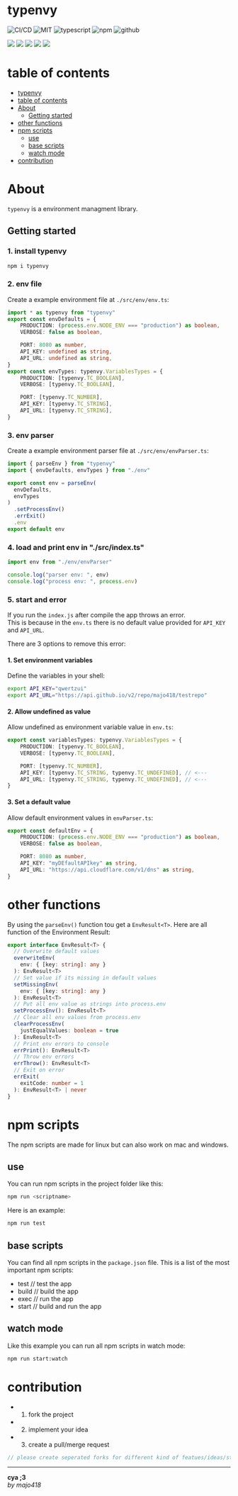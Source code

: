 # typenvy

![CI/CD](https://github.com/majo418/typenvy/workflows/Publish/badge.svg)
![MIT](https://img.shields.io/badge/license-MIT-blue.svg)
![typescript](https://img.shields.io/badge/dynamic/json?style=plastic&color=blue&label=Typescript&prefix=v&query=devDependencies.typescript&url=https%3A%2F%2Fraw.githubusercontent.com%2Fmajo418%2Ftypenvy%2Fmain%2Fpackage.json)
![npm](https://img.shields.io/npm/v/typenvy.svg?style=plastic&logo=npm&color=red)
![github](https://img.shields.io/badge/dynamic/json?style=plastic&color=darkviolet&label=GitHub&prefix=v&query=version&url=https%3A%2F%2Fraw.githubusercontent.com%2Fmajo418%2Ftypenvy%2Fmain%2Fpackage.json)

![](https://img.shields.io/badge/dynamic/json?color=green&label=watchers&query=watchers&suffix=x&url=https%3A%2F%2Fapi.github.com%2Frepos%2Fmajo418%2Ftypenvy)
![](https://img.shields.io/badge/dynamic/json?color=yellow&label=stars&query=stargazers_count&suffix=x&url=https%3A%2F%2Fapi.github.com%2Frepos%2Fmajo418%2Ftypenvy)
![](https://img.shields.io/badge/dynamic/json?color=orange&label=subscribers&query=subscribers_count&suffix=x&url=https%3A%2F%2Fapi.github.com%2Frepos%2Fmajo418%2Ftypenvy)
![](https://img.shields.io/badge/dynamic/json?color=navy&label=forks&query=forks&suffix=x&url=https%3A%2F%2Fapi.github.com%2Frepos%2Fmajo418%2Ftypenvy)
![](https://img.shields.io/badge/dynamic/json?color=darkred&label=open%20issues&query=open_issues&suffix=x&url=https%3A%2F%2Fapi.github.com%2Frepos%2Fmajo418%2Ftypenvy)

# table of contents 
- [typenvy](#typenvy)
- [table of contents](#table-of-contents)
- [About](#about)
  - [Getting started](#getting-started)
- [other functions](#other-functions)
- [npm scripts](#npm-scripts)
  - [use](#use)
  - [base scripts](#base-scripts)
  - [watch mode](#watch-mode)
- [contribution](#contribution)

# About 
`typenvy` is a environment managment library.

## Getting started
### 1. install typenvy
```sh
npm i typenvy
```

### 2. env file
Create a example environment file at `./src/env/env.ts`:
```ts
import * as typenvy from "typenvy"
export const envDefaults = {
    PRODUCTION: (process.env.NODE_ENV === "production") as boolean,
    VERBOSE: false as boolean,

    PORT: 8080 as number,
    API_KEY: undefined as string,
    API_URL: undefined as string,
}
export const envTypes: typenvy.VariablesTypes = {
    PRODUCTION: [typenvy.TC_BOOLEAN],
    VERBOSE: [typenvy.TC_BOOLEAN],

    PORT: [typenvy.TC_NUMBER],
    API_KEY: [typenvy.TC_STRING],
    API_URL: [typenvy.TC_STRING],
}
``` 

### 3. env parser
Create a example environment parser file at `./src/env/envParser.ts`:
```ts
import { parseEnv } from "typenvy"
import { envDefaults, envTypes } from "./env"

export const env = parseEnv(
  envDefaults,
  envTypes
)
  .setProcessEnv()
  .errExit()
  .env
export default env
```

### 4. load and print env in "./src/index.ts"
```ts
import env from "./env/envParser"

console.log("parser env: ", env)
console.log("process env: ", process.env)
```

### 5. start and error
If you run the `index.js` after compile the app throws an error.  
This is because in the `env.ts` there is no default value provided for `API_KEY` and `API_URL`.

There are 3 options to remove this error:

#### 1. Set environment variables
Define the variables in your shell:
```sh
export API_KEY="qwertzui"
export API_URL="https://api.github.io/v2/repo/majo418/testrepo"
```
#### 2. Allow undefined as value
Allow undefined as environment variable value in `env.ts`:
```ts
export const variablesTypes: typenvy.VariablesTypes = {
    PRODUCTION: [typenvy.TC_BOOLEAN],
    VERBOSE: [typenvy.TC_BOOLEAN],

    PORT: [typenvy.TC_NUMBER],
    API_KEY: [typenvy.TC_STRING, typenvy.TC_UNDEFINED], // <---
    API_URL: [typenvy.TC_STRING, typenvy.TC_UNDEFINED], // <---
}
```
#### 3. Set a default value
Allow default environment values in `envParser.ts`:
```ts
export const defaultEnv = {
    PRODUCTION: (process.env.NODE_ENV === "production") as boolean,
    VERBOSE: false as boolean,

    PORT: 8080 as number,
    API_KEY: "myDEfaultAPIkey" as string,
    API_URL: "https://api.cloudflare.com/v1/dns" as string,
}
```

# other functions
By using the `parseEnv()` function tou get a `EnvResult<T>`.
Here are all function of the Environment Result:
```ts
export interface EnvResult<T> {
  // Overwrite default values
  overwriteEnv(
    env: { [key: string]: any }
  ): EnvResult<T>
  // Set value if its missing in default values
  setMissingEnv(
    env: { [key: string]: any }
  ): EnvResult<T>
  // Put all env value as strings into process.env
  setProcessEnv(): EnvResult<T>
  // Clear all env values from process.env
  clearProcessEnv(
    justEqualValues: boolean = true
  ): EnvResult<T>
  // Print env errors to console
  errPrint(): EnvResult<T> 
  // Throw env errors
  errThrow(): EnvResult<T>
  // Exit on error
  errExit(
    exitCode: number = 1
  ): EnvResult<T> | never
}
```

# npm scripts
The npm scripts are made for linux but can also work on mac and windows.
## use
You can run npm scripts in the project folder like this:
```sh
npm run <scriptname>
```
Here is an example:
```sh
npm run test
```

## base scripts
You can find all npm scripts in the `package.json` file.
This is a list of the most important npm scripts:
 - test // test the app
 - build // build the app
 - exec // run the app
 - start // build and run the app

## watch mode
Like this example you can run all npm scripts in watch mode:
```sh
npm run start:watch
```

# contribution
 - 1. fork the project
 - 2. implement your idea
 - 3. create a pull/merge request
```ts
// please create seperated forks for different kind of featues/ideas/structure changes/implementations
```

---
**cya ;3**  
*by majo418*